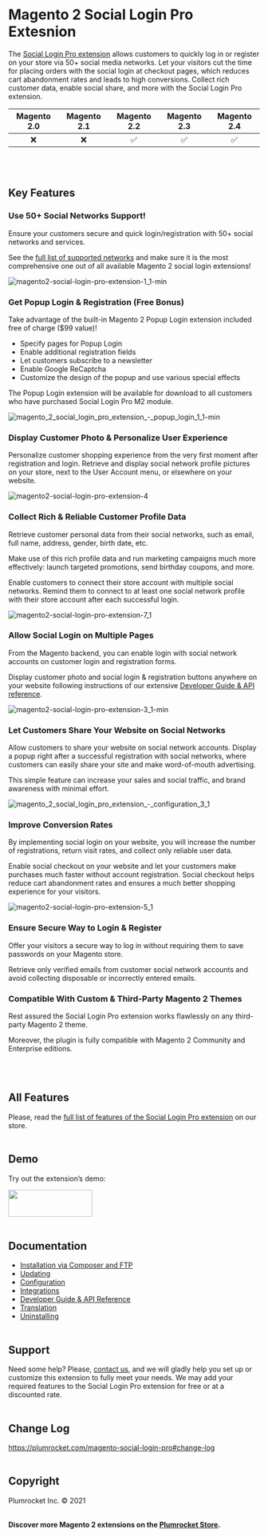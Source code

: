 # Magento 2 Social Login Pro Extesnion

The [Social Login Pro extension](https://plumrocket.com/magento-social-login-pro) allows customers to quickly log in or register on your store via 50+ social media networks. Let your visitors cut the time for placing orders with the social login at checkout pages, which reduces cart abandonment rates and leads to high conversions. Collect rich customer data, enable social share, and more with the Social Login Pro extension.

Magento 2.0 | Magento 2.1 | Magento 2.2 | Magento 2.3 | Magento 2.4
:---: | :---: | :---: | :---: | :---:
:x: | :x: | :white_check_mark: | :white_check_mark: | :white_check_mark:

<br><br>
## Key Features

### Use 50+ Social Networks Support!
Ensure your customers secure and quick login/registration with 50+ social networks and services.

See the [full list of supported networks](https://plumrocket.com/magento-social-login-pro#social-login-networks) and make sure it is the most comprehensive one out of all available Magento 2 social login extensions!

![magento2-social-login-pro-extension-1_1-min](https://user-images.githubusercontent.com/4431548/130409644-f19c6164-3135-43a3-852c-749bd1b754d2.jpeg)

###  Get Popup Login & Registration (Free Bonus)

Take advantage of the built-in Magento 2 Popup Login extension included free of charge ($99 value)!
- Specify pages for Popup Login
- Enable additional registration fields
- Let customers subscribe to a newsletter
- Enable Google ReCaptcha
- Customize the design of the popup and use various special effects

The Popup Login extension will be available for download to all customers who have purchased Social Login Pro M2 module.

![magento_2_social_login_pro_extension_-_popup_login_1_1-min](https://user-images.githubusercontent.com/4431548/130409670-792a7fe6-7d6d-4cd4-9392-d70b45d130f7.jpeg)

### Display Customer Photo & Personalize User Experience

Personalize customer shopping experience from the very first moment after registration and login. Retrieve and display social network profile pictures on your store, next to the User Account menu, or elsewhere on your website.

![magento2-social-login-pro-extension-4](https://user-images.githubusercontent.com/4431548/130409698-13494fdf-9cb1-4727-af7e-f9b924f99fb0.jpeg)

### Collect Rich & Reliable Customer Profile Data

Retrieve customer personal data from their social networks, such as email, full name, address, gender, birth date, etc.

Make use of this rich profile data and run marketing campaigns much more effectively: launch targeted promotions, send birthday coupons, and more.

Enable customers to connect their store account with multiple social networks. Remind them to connect to at least one social network profile with their store account after each successful login.

![magento2-social-login-pro-extension-7_1](https://user-images.githubusercontent.com/4431548/130409716-fa9538ee-1f76-49a0-a081-77c1cf422c9b.jpeg)

### Allow Social Login on Multiple Pages

From the Magento backend, you can enable login with social network accounts on customer login and registration forms.

Display customer photo and social login & registration buttons anywhere on your website following instructions of our extensive [Developer Guide & API reference](https://plumrocket.com/docs/magento-social-login-pro/v3/devguide).

![magento2-social-login-pro-extension-3_1-min](https://user-images.githubusercontent.com/4431548/130409751-5a8e2142-ab09-4869-9410-39fbae85612a.jpeg)

### Let Customers Share Your Website on Social Networks

Allow customers to share your website on social network accounts. Display a popup right after a successful registration with social networks, where customers can easily share your site and make word-of-mouth advertising.

This simple feature can increase your sales and social traffic, and brand awareness with minimal effort.

![magento_2_social_login_pro_extension_-_configuration_3_1](https://user-images.githubusercontent.com/4431548/130409775-82af05da-81d0-4a49-9f45-4a718b0070a2.jpeg)

### Improve Conversion Rates

By implementing social login on your website, you will increase the number of registrations, return visit rates, and collect only reliable user data.

Enable social checkout on your website and let your customers make purchases much faster without account registration. Social checkout helps reduce cart abandonment rates and ensures a much better shopping experience for your visitors.

![magento2-social-login-pro-extension-5_1](https://user-images.githubusercontent.com/4431548/130409805-b615cd2f-2b44-47db-9acb-d032583cef35.jpeg)

### Ensure Secure Way to Login & Register 

Offer your visitors a secure way to log in without requiring them to save passwords on your Magento store.

Retrieve only verified emails from customer social network accounts and avoid collecting disposable or incorrectly entered emails. 

### Compatible With Custom & Third-Party Magento 2 Themes

Rest assured the Social Login Pro extension works flawlessly on any third-party Magento 2 theme.

Moreover, the plugin is fully compatible with Magento 2 Community and Enterprise editions.

<br><br>

## All Features

Please, read the [full list of features of the Social Login Pro extension](https://plumrocket.com/magento-social-login-pro#all-features) on our store.
<br><br>
## Demo 

Try out the extension’s demo:

<a href="https://demo2.plumrocket.net/live/social-login-pro/"><img width="168" height="54" src="https://user-images.githubusercontent.com/4431548/130101073-6a31e471-b7f2-4c0a-a96c-687ee359f45f.png"></a>
<br><br>
## Documentation
- [Installation via Composer and FTP](https://plumrocket.com/docs/magento-social-login-pro/v3/installation) 
- [Updating](https://plumrocket.com/docs/magento-social-login-pro/v3/updating)
- [Configuration](https://plumrocket.com/docs/magento-social-login-pro/v3/configuration)
- [Integrations](https://plumrocket.com/docs/magento-social-login-pro/v3/integrations)
- [Developer Guide & API Reference](https://plumrocket.com/docs/magento-social-login-pro/v3/devguide)
- [Translation](https://plumrocket.com/docs/magento-social-login-pro/v3/translation) 
- [Uninstalling](https://plumrocket.com/docs/magento-social-login-pro/v3/uninstalling)
<br><br>
## Support

Need some help? Please, [contact us](http://plumrocket.com/contacts), and we will gladly help you set up or customize this extension to fully meet your needs. We may add your required features to the Social Login Pro extension for free or at a discounted rate.
<br><br>
## Change Log

https://plumrocket.com/magento-social-login-pro#change-log 
<br><br>
## Copyright 

Plumrocket Inc. © 2021
<br><br>

**Discover more Magento 2 extensions on the [Plumrocket Store](https://plumrocket.com/magento-extensions).**
